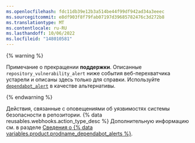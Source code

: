 ```yaml
---
ms.openlocfilehash: fdc11db39e12b3a514be44f99df942ad34a3eeec
ms.sourcegitcommit: e8df903f8f79fab07197d39685782476c3d272b8
ms.translationtype: MT
ms.contentlocale: ru-RU
ms.lasthandoff: 10/06/2022
ms.locfileid: "148010581"
---
```

{% warning %}

Примечание о прекращении **поддержки**. Описанные `repository_vulnerability_alert` ниже события веб-перехватчика устарели и описаны здесь только для справки. Используйте [`dependabot_alert`](#dependabot_alert) в качестве альтернативы.

{% endwarning %}

Действия, связанные с оповещениями об уязвимостях системы безопасности в репозитории. {% data reusables.webhooks.action_type_desc %} Дополнительную информацию см. в разделе [Сведения о {% data variables.product.prodname_dependabot_alerts %}](/github/managing-security-vulnerabilities/about-alerts-for-vulnerable-dependencies/).
